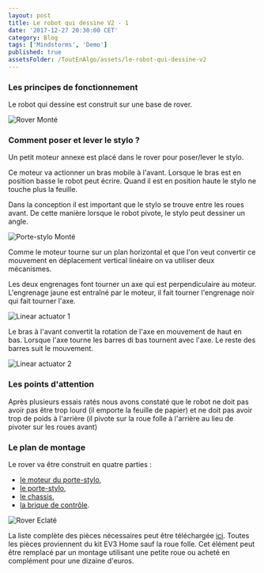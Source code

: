 ```yaml
---
layout: post
title: Le robot qui dessine V2 - 1
date: '2017-12-27 20:30:00 CET'
category: Blog
tags: ['Mindstorms', 'Demo']
published: true
assetsFolder: /ToutEnAlgo/assets/le-robot-qui-dessine-v2
---
```


### Les principes de fonctionnement

Le robot qui dessine est construit sur une base de rover. 

![Rover Monté]({{page.assetsFolder}}/0-ensemble/dessinateurv2-all-small.png)


### Comment poser et lever le stylo ?

Un petit moteur annexe est placé dans le rover pour poser/lever le stylo.

Ce moteur va actionner un bras mobile à l'avant. Lorsque le bras est en position basse le robot peut écrire. Quand il est en position haute le stylo ne touche plus la feuille.

Dans la conception il est important que le stylo se trouve entre les roues avant. De cette manière lorsque le robot pivote, le stylo peut dessiner un angle. 

![Porte-stylo Monté]({{page.assetsFolder}}/0-ensemble/dessinateurv2-all-avec-porte-stylo-small.png)


Comme le moteur tourne sur un plan horizontal et que l'on veut convertir ce mouvement en déplacement vertical linéaire on va utiliser deux mécanismes.

Les deux engrenages font tourner un axe qui est perpendiculaire au moteur. L'engrenage jaune est entraîné par le moteur, il fait tourner l'engrenage noir qui fait tourner l'axe.

![Linear actuator 1]({{page.assetsFolder}}/0-ensemble/linear-actuator-1.png)

Le bras à l'avant convertit la rotation de l'axe en mouvement de haut en bas. Lorsque l'axe tourne les barres di bas tournent avec l'axe. Le reste des barres suit le mouvement.

![Linear actuator 2]({{page.assetsFolder}}/0-ensemble/linear-actuator-2.png)

### Les points d'attention

Après plusieurs essais ratés nous avons constaté que le robot ne doit pas avoir pas être trop lourd (il emporte la feuille de papier) et ne doit pas avoir trop de poids à l'arrière (il pivote sur la roue folle à l'arrière au lieu de pivoter sur les roues avant)


### Le plan de montage

Le rover va être construit en quatre parties : 
- [le moteur du porte-stylo]({{site.prefix}}/blog/2017/12/28/le-robot-qui-dessine-v2-2), 
- [le porte-stylo]({{site.prefix}}/blog/2017/12/28/le-robot-qui-dessine-v2-3), 
- [le chassis]({{site.prefix}}/blog/2017/12/29/le-robot-qui-dessine-v2-4),
- [la brique de contrôle]({{site.prefix}}/blog/2017/12/29/le-robot-qui-dessine-v2-5).

![Rover Eclaté]({{page.assetsFolder}}/0-ensemble/dessinateurv2-avec-porte-stylo-exploded.png)

La liste complète des pièces nécessaires peut être téléchargée [ici]({{page.assetsFolder}}/BOM-dessinateurv2-avec-porte-stylo.xlsx). Toutes les pièces proviennent du kit EV3 Home sauf la roue folle. Cet élément peut être remplacé par un montage utilisant une petite roue ou acheté en complément pour une dizaine d'euros.



